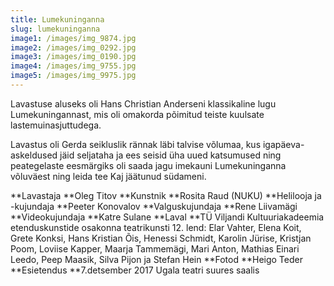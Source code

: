 ```yaml
---
title: Lumekuninganna
slug: lumekuninganna
image1: /images/img_9874.jpg
image2: /images/img_0292.jpg
image3: /images/img_0190.jpg
image4: /images/img_9755.jpg
image5: /images/img_9975.jpg
---
```

Lavastuse aluseks oli Hans Christian Anderseni klassikaline lugu Lumekuningannast, mis oli omakorda põimitud teiste kuulsate lastemuinasjuttudega.

Lavastus oli Gerda seikluslik rännak läbi talvise võlumaa, kus igapäeva- askeldused jäid seljataha ja ees seisid üha uued katsumused ning peategelaste eesmärgiks oli saada jagu imekauni Lumekuninganna võluväest ning leida tee Kaj jäätunud südameni.

**Lavastaja **Oleg Titov **Kunstnik **Rosita Raud (NUKU) **Helilooja ja -kujundaja **Peeter Konovalov **Valguskujundaja  **Rene Liivamägi **Videokujundaja  **Katre Sulane **Laval **TÜ Viljandi Kultuuriakadeemia etenduskunstide osakonna teatrikunsti 12. lend: Elar Vahter, Elena Koit, Grete Konksi, Hans Kristian Õis, Henessi Schmidt, Karolin Jürise, Kristjan Poom, Loviise Kapper, Maarja Tammemägi, Mari Anton, Mathias Einari Leedo, Peep Maasik, Silva Pijon ja Stefan Hein **Fotod **Heigo Teder **Esietendus **7.detsember 2017 Ugala teatri suures saalis
